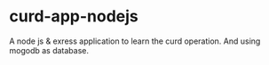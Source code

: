 # curd-app-nodejs
A node js & exress application to learn the curd operation. 
And using mogodb as database.

